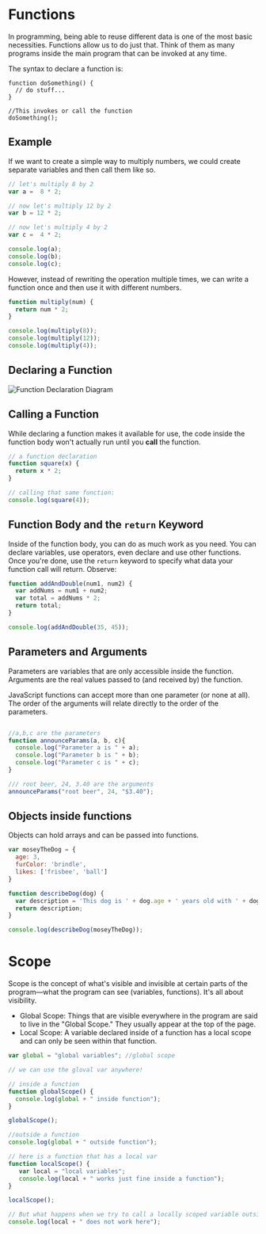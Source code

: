 # Functions
In programming, being able to reuse different data is one of the most basic necessities. Functions allow us to do just that. Think of them as many programs inside the main program that can be invoked at any time.

The syntax to declare a function is:

```
function doSomething() {
  // do stuff...
}

//This invokes or call the function
doSomething();
```

## Example
If we want to create a simple way to multiply numbers, we could create separate variables and then call them like so.

```js runnable
// let's multiply 8 by 2
var a =  8 * 2;

// now let's multiply 12 by 2
var b = 12 * 2;

// now let's multiply 4 by 2
var c =  4 * 2;

console.log(a);
console.log(b);
console.log(c);
```

However, instead of rewriting the operation multiple times, we can write a function once and then use it with different numbers.

```js runnable
function multiply(num) {
  return num * 2;
}

console.log(multiply(8));
console.log(multiply(12));
console.log(multiply(4));
```


## Declaring a Function

![Function Declaration Diagram](https://tiy-learn-content.s3.amazonaws.com/ded51be5-js-function-2.jpg)


## Calling a Function

While declaring a function makes it available for use, the code inside the function body won't actually run until you **call** the function.

```js runnable
// a function declaration
function square(x) {
  return x * 2;
}

// calling that same function:
console.log(square(4));
```


## Function Body and the `return` Keyword

Inside of the function body, you can do as much work as you need. You can declare variables, use operators, even declare and use other functions. Once you're done, use the `return` keyword to specify what data your function call will return.  Observe:

```js runnable
function addAndDouble(num1, num2) {
  var addNums = num1 + num2;
  var total = addNums * 2;
  return total;
}

console.log(addAndDouble(35, 45));
```

## Parameters and Arguments
Parameters are variables that are only accessible inside the function. Arguments are the real values passed to (and received by) the function.

JavaScript functions can accept more than one parameter (or none at all). The order of the arguments will relate directly to the order of the parameters.

```js runnable

//a,b,c are the parameters
function announceParams(a, b, c){
  console.log("Parameter a is " + a);
  console.log("Parameter b is " + b);
  console.log("Parameter c is " + c);
}

/// root beer, 24, 3.40 are the arguments
announceParams("root beer", 24, "$3.40");
```

## Objects inside functions
Objects can hold arrays and can be passed into functions.

```js runnable
var moseyTheDog = {
  age: 3,
  furColor: 'brindle',
  likes: ['frisbee', 'ball']
}

function describeDog(dog) {
  var description = 'This dog is ' + dog.age + ' years old with ' + dog.furColor + ' fur and likes to play ' + dog.likes[1];
  return description;
}

console.log(describeDog(moseyTheDog));
```

# Scope
Scope is the concept of what's visible and invisible at certain parts of the program—what the program can see (variables, functions). It's all about visibility.

- Global Scope: Things that are visible everywhere in the program are said to live in the "Global Scope." They usually appear at the top of the page.
- Local Scope: A variable declared inside of a function has a local scope and can only be seen within that function.

```js runnable
var global = "global variables"; //global scope

// we can use the gloval var anywhere!

// inside a function
function globalScope() {
  console.log(global + " inside function");
}

globalScope();

//outside a function
console.log(global + " outside function");
```

```js runnable
// here is a function that has a local var
function localScope() {
   var local = "local variables";
   console.log(local + " works just fine inside a function");    
}

localScope();

// But what happens when we try to call a locally scoped variable outside of the function?
console.log(local + " does not work here");
```
